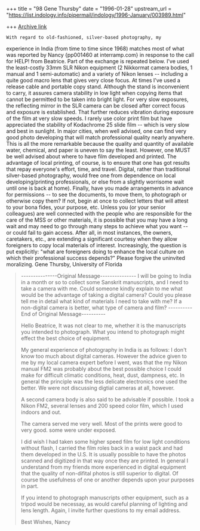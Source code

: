 +++
title = "98 Gene Thursby"
date = "1996-01-28"
upstream_url = "https://list.indology.info/pipermail/indology/1996-January/003989.html"

+++
[Archive link](https://list.indology.info/pipermail/indology/1996-January/003989.html)


	With regard to old-fashioned, silver-based photography, my
experience in India (from time to time since 1968) matches most of what
was reported by Nancy {pp001460 at interramp.com} in response to the call 
for HELP! from Beatrice.  Part of the exchange is repeated below.
	I've used the least-costly 33mm SLR Nikon equipment (2 Nikkormat
camera bodies, 1 manual and 1 semi-automatic) and a variety of Nikon
lenses -- including a quite good macro lens that gives very close focus. 
At times I've used a release cable and portable copy stand.  Although the
stand is inconvenient to carry, it assures camera stability in low light
when copying items that cannot be permitted to be taken into bright light. 
For very slow exposures, the reflecting mirror in the SLR camera can be
closed after correct focus and exposure is established. That further
reduces vibration during exposure of the film at very slow speeds.
	I rarely use color print film but have appreciated the stability 
of Kodachrome 25 slide film -- which is very slow and best in sunlight.
	In major cities, when well advised, one can find very good photo 
developing that will match professional quality nearly anywhere.  This is 
all the more remarkable because the quality and quantity of available 
water, chemical, and paper is uneven to say the least.  However, one MUST 
be well advised about where to have film developed and printed.
	The advantage of local printing, of course, is to ensure that one 
has got results that repay everyone's effort, time, and travel.  Digital, 
rather than traditional silver-based photography, would free one from 
dependence on local developing/printing professionals, or else from a 
slightly worrisome wait until one is back at home).
	Finally, have you made arrangements in advance for permissions --
to see the documents, to move them, to photograph or otherwise copy them? 
If not, begin at once to collect letters that will attest to your bona
fides, your purpose, etc.  Unless you (or your senior colleagues) are well
connected with the people who are responsible for the care of the MSS or
other materials, it is possible that you may have a long wait and may need
to go through many steps to achieve what you want -- or could fail to gain
access.  After all, in most instances, the owners, caretakers, etc., are
extending a significant courtesy when they allow foreigners to copy local
materials of interest.  Increasingly, the question is put explicitly: 
"what are foreigners doing to enhance the local culture on which their
professional success depends?"  Please forgive the uninvited moralizing.
	Gene Thursby, University of Florida

> ---------------Original Message---------------
>  I will be going to India in a month or so to collect some Sanskrit
> manuscripts, and I need to take a camera with me. Could someone kindly
> explain to me what would be the advantage of taking a digital camera?
> Could you please tell me in detail what kind of materials I need to take
> with me?  If a non-digital camera is better, what type of camera and film?
> ----------End of Original Message----------
> 
> Hello Beatrice,
> It was not clear to me, whether it is the manuscripts you intended to photograph. 
> What you intend to photograph might  effect the best choice of equipment.
> 
> My general experience of photography in India is as follows:
> I don't know too much about digital cameras.  However the advice given
> to me by my local camera expert before I went, was that the my Nikon
> manual FM2 was probably about the best possible choice I could make for 
> difficult climatic conditions, heat, dust, dampness, etc.  In general the principle
> was the less delicate electronics one used the better.  We were not discussing
> digtial cameras at all, however.
> 
> A  second camera body is also said to be advisable if possible.
> I took a Nikon FM2, several lenses and 200 speed color  film, which I used
> indoors and out.
> 
> The camera served me very well.  Most of the prints were good to
> very good.  some were under exposed.
> 
>  I did wish  I had taken some higher speed film for low light conditions
> without flash,  I carried the film roles back in a  waist pack and had them developed in
> the U.S.  It is usually possible to have the photos scanned and digitized in that way
> once they are printed.  In general I understand from my friends more experienced in
> digital equipment that the quality of non-difital photos is still superior to digital.
> Of course the usefulness of one or another depends upon your purposes in part.
> 
> If you intend to photograph manuscripts other equipment, such as a tripod would
> be necessay, as would careful planning of lighting and lens length.  Again, I invite
> further questions to my email address.  
> 
> Best Wishes,
> Nancy






